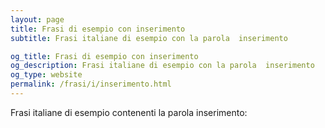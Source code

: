 ```yaml
---
layout: page
title: Frasi di esempio con inserimento 
subtitle: Frasi italiane di esempio con la parola  inserimento

og_title: Frasi di esempio con inserimento 
og_description: Frasi italiane di esempio con la parola  inserimento
og_type: website
permalink: /frasi/i/inserimento.html
---
```


Frasi italiane di esempio contenenti la parola inserimento:


